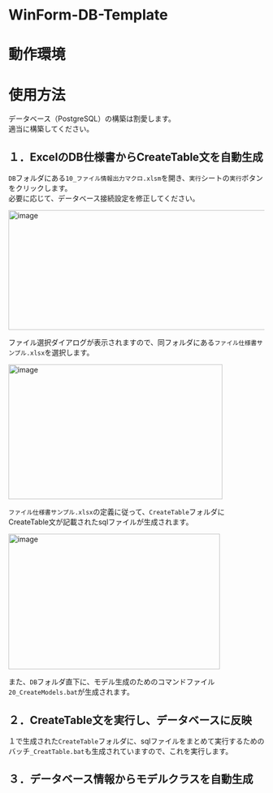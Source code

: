 # WinForm-DB-Template


# 動作環境


# 使用方法

データベース（PostgreSQL）の構築は割愛します。  
適当に構築してください。  

## １．ExcelのDB仕様書からCreateTable文を自動生成  

`DB`フォルダにある`10_ファイル情報出力マクロ.xlsm`を開き、`実行`シートの`実行`ボタンをクリックします。  
必要に応じて、データベース接続設定を修正してください。  

<img width="759" height="236" alt="image" src="https://github.com/user-attachments/assets/3d11a451-929c-4c7b-a315-982c63e60833" />


ファイル選択ダイアログが表示されますので、同フォルダにある`ファイル仕様書サンプル.xlsx`を選択します。  

<img width="421" height="266" alt="image" src="https://github.com/user-attachments/assets/b9ae9f9e-2999-495f-9ffd-e23750a320df" />

`ファイル仕様書サンプル.xlsx`の定義に従って、`CreateTable`フォルダにCreateTable文が記載されたsqlファイルが生成されます。

<img width="416" height="267" alt="image" src="https://github.com/user-attachments/assets/0efc62fa-1755-4c88-a099-f631b835ec01" />

また、`DB`フォルダ直下に、モデル生成のためのコマンドファイル`20_CreateModels.bat`が生成されます。

## ２．CreateTable文を実行し、データベースに反映  

１で生成された`CreateTable`フォルダに、sqlファイルをまとめて実行するためのバッチ`_CreatTable.bat`も生成されていますので、これを実行します。

## ３．データベース情報からモデルクラスを自動生成  


